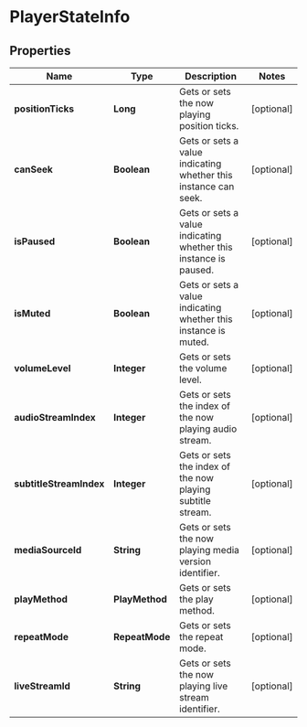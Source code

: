 

# PlayerStateInfo


## Properties

| Name | Type | Description | Notes |
|------------ | ------------- | ------------- | -------------|
|**positionTicks** | **Long** | Gets or sets the now playing position ticks. |  [optional] |
|**canSeek** | **Boolean** | Gets or sets a value indicating whether this instance can seek. |  [optional] |
|**isPaused** | **Boolean** | Gets or sets a value indicating whether this instance is paused. |  [optional] |
|**isMuted** | **Boolean** | Gets or sets a value indicating whether this instance is muted. |  [optional] |
|**volumeLevel** | **Integer** | Gets or sets the volume level. |  [optional] |
|**audioStreamIndex** | **Integer** | Gets or sets the index of the now playing audio stream. |  [optional] |
|**subtitleStreamIndex** | **Integer** | Gets or sets the index of the now playing subtitle stream. |  [optional] |
|**mediaSourceId** | **String** | Gets or sets the now playing media version identifier. |  [optional] |
|**playMethod** | **PlayMethod** | Gets or sets the play method. |  [optional] |
|**repeatMode** | **RepeatMode** | Gets or sets the repeat mode. |  [optional] |
|**liveStreamId** | **String** | Gets or sets the now playing live stream identifier. |  [optional] |



